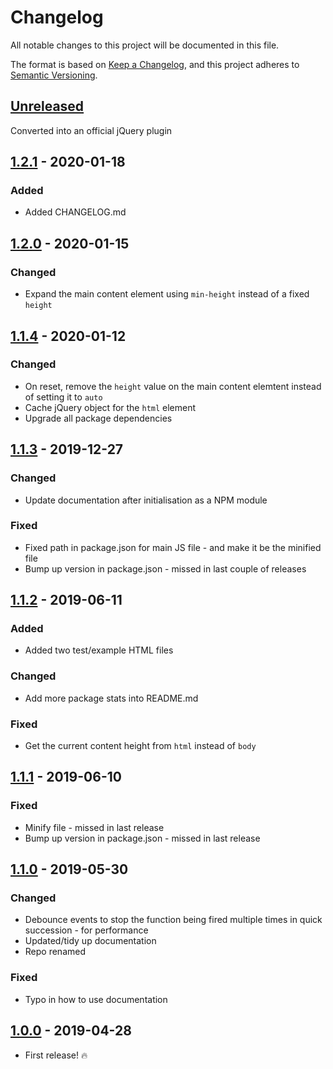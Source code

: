 # Changelog

All notable changes to this project will be documented in this file.

The format is based on [Keep a Changelog](https://keepachangelog.com/en/1.0.0/),
and this project adheres to [Semantic Versioning](https://semver.org/spec/v2.0.0.html).

## [Unreleased]

Converted into an official jQuery plugin

## [1.2.1] - 2020-01-18

### Added

-   Added CHANGELOG.md

## [1.2.0] - 2020-01-15

### Changed

-   Expand the main content element using `min-height` instead of a fixed `height`

## [1.1.4] - 2020-01-12

### Changed

-   On reset, remove the `height` value on the main content elemtent instead of setting it to `auto`
-   Cache jQuery object for the `html` element
-   Upgrade all package dependencies

## [1.1.3] - 2019-12-27

### Changed

-   Update documentation after initialisation as a NPM module

### Fixed

-   Fixed path in package.json for main JS file - and make it be the minified file
-   Bump up version in package.json - missed in last couple of releases

## [1.1.2] - 2019-06-11

### Added

-   Added two test/example HTML files

### Changed

-   Add more package stats into README.md

### Fixed

-   Get the current content height from `html` instead of `body`

## [1.1.1] - 2019-06-10

### Fixed

-   Minify file - missed in last release
-   Bump up version in package.json - missed in last release

## [1.1.0] - 2019-05-30

### Changed

-   Debounce events to stop the function being fired multiple times in quick succession - for performance
-   Updated/tidy up documentation
-   Repo renamed

### Fixed

-   Typo in how to use documentation

## [1.0.0] - 2019-04-28

-   First release! :fire:

[unreleased]: https://github.com/jahidulpabelislam/sticky-footer.js/compare/v1.2.1...HEAD
[1.2.1]: https://github.com/jahidulpabelislam/sticky-footer.js/compare/v1.2.0...v1.2.1
[1.2.0]: https://github.com/jahidulpabelislam/sticky-footer.js/compare/v1.1.4...v1.2.0
[1.1.4]: https://github.com/jahidulpabelislam/sticky-footer.js/compare/v1.1.3...v1.1.4
[1.1.3]: https://github.com/jahidulpabelislam/sticky-footer.js/compare/v1.1.2...v1.1.3
[1.1.2]: https://github.com/jahidulpabelislam/sticky-footer.js/compare/v1.1.1...v1.1.2
[1.1.1]: https://github.com/jahidulpabelislam/sticky-footer.js/compare/v1.1.0...v1.1.1
[1.1.0]: https://github.com/jahidulpabelislam/sticky-footer.js/compare/v1.0.0...v1.1.0
[1.0.0]: https://github.com/jahidulpabelislam/sticky-footer.js/releases/tag/v1.0.0
